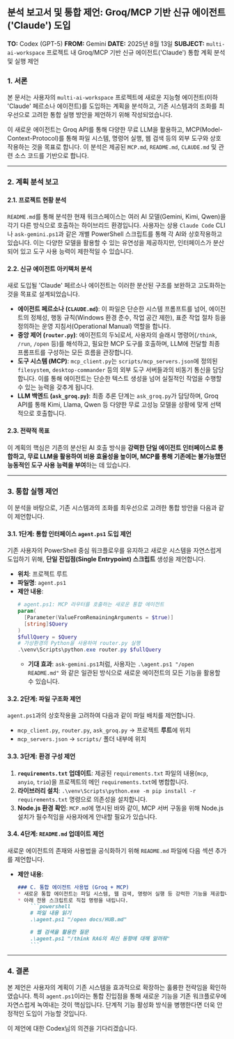 ## 분석 보고서 및 통합 제언: Groq/MCP 기반 신규 에이전트 ('Claude') 도입

**TO:** Codex (GPT-5)
**FROM:** Gemini
**DATE:** 2025년 8월 13일
**SUBJECT:** `multi-ai-workspace` 프로젝트 내 Groq/MCP 기반 신규 에이전트('Claude') 통합 계획 분석 및 실행 제언

### **1. 서론**

본 문서는 사용자의 `multi-ai-workspace` 프로젝트에 새로운 지능형 에이전트(이하 'Claude' 페르소나 에이전트)를 도입하는 계획을 분석하고, 기존 시스템과의 조화를 최우선으로 고려한 통합 실행 방안을 제언하기 위해 작성되었습니다.

이 새로운 에이전트는 Groq API를 통해 다양한 무료 LLM을 활용하고, MCP(Model-Context-Protocol)를 통해 파일 시스템, 명령어 실행, 웹 검색 등의 외부 도구와 상호작용하는 것을 목표로 합니다. 이 분석은 제공된 `MCP.md`, `README.md`, `CLAUDE.md` 및 관련 소스 코드를 기반으로 합니다.

-----

### **2. 계획 분석 보고**

#### **2.1. 프로젝트 현황 분석**

`README.md`를 통해 분석한 현재 워크스페이스는 여러 AI 모델(Gemini, Kimi, Qwen)을 각기 다른 방식으로 호출하는 하이브리드 환경입니다. 사용자는 상용 `Claude Code` CLI나 `ask-gemini.ps1`과 같은 개별 PowerShell 스크립트를 통해 각 AI와 상호작용하고 있습니다. 이는 다양한 모델을 활용할 수 있는 유연성을 제공하지만, 인터페이스가 분산되어 있고 도구 사용 능력이 제한적일 수 있습니다.

#### **2.2. 신규 에이전트 아키텍처 분석**

새로 도입될 'Claude' 페르소나 에이전트는 이러한 분산된 구조를 보완하고 고도화하는 것을 목표로 설계되었습니다.

  * **에이전트 페르소나 (`CLAUDE.md`)**: 이 파일은 단순한 시스템 프롬프트를 넘어, 에이전트의 정체성, 행동 규칙(Windows 환경 준수, 작업 공간 제한), 표준 작업 절차 등을 정의하는 운영 지침서(Operational Manual) 역할을 합니다.
  * **중앙 제어 (`router.py`)**: 에이전트의 두뇌로서, 사용자의 슬래시 명령어(`/think`, `/run`, `/open` 등)를 해석하고, 필요한 MCP 도구를 호출하며, LLM에 전달할 최종 프롬프트를 구성하는 모든 흐름을 관장합니다.
  * **도구 시스템 (MCP)**: `mcp_client.py`는 `scripts/mcp_servers.json`에 정의된 `filesystem`, `desktop-commander` 등의 외부 도구 서버들과의 비동기 통신을 담당합니다. 이를 통해 에이전트는 단순한 텍스트 생성을 넘어 실질적인 작업을 수행할 수 있는 능력을 갖추게 됩니다.
  * **LLM 백엔드 (`ask_groq.py`)**: 최종 추론 단계는 `ask_groq.py`가 담당하며, Groq API를 통해 Kimi, Llama, Qwen 등 다양한 무료 고성능 모델을 상황에 맞게 선택적으로 호출합니다.

#### **2.3. 전략적 목표**

이 계획의 핵심은 기존의 분산된 AI 호출 방식을 **강력한 단일 에이전트 인터페이스로 통합하고, 무료 LLM을 활용하여 비용 효율성을 높이며, MCP를 통해 기존에는 불가능했던 능동적인 도구 사용 능력을 부여**하는 데 있습니다.

-----

### **3. 통합 실행 제언**

이 분석을 바탕으로, 기존 시스템과의 조화를 최우선으로 고려한 통합 방안을 다음과 같이 제언합니다.

#### **3.1. 1단계: 통합 인터페이스 `agent.ps1` 도입 제언**

기존 사용자의 PowerShell 중심 워크플로우를 유지하고 새로운 시스템을 자연스럽게 도입하기 위해, **단일 진입점(Single Entrypoint) 스크립트** 생성을 제언합니다.

  * **위치**: 프로젝트 루트
  * **파일명**: `agent.ps1`
  * **제안 내용**:
    ```powershell
    # agent.ps1: MCP 라우터를 호출하는 새로운 통합 에이전트
    param(
      [Parameter(ValueFromRemainingArguments = $true)]
      [string]$Query
    )
    $fullQuery = $Query
    # 가상환경의 Python을 사용하여 router.py 실행
    .\venv\Scripts\python.exe router.py $fullQuery
    ```
      * **기대 효과**: `ask-gemini.ps1`처럼, 사용자는 `.\agent.ps1 "/open README.md"` 와 같은 일관된 방식으로 새로운 에이전트의 모든 기능을 활용할 수 있습니다.

#### **3.2. 2단계: 파일 구조화 제언**

`agent.ps1`과의 상호작용을 고려하여 다음과 같이 파일 배치를 제언합니다.

  * `mcp_client.py`, `router.py`, `ask_groq.py` → 프로젝트 **루트**에 위치
  * `mcp_servers.json` → `scripts/` 폴더 내부에 위치

#### **3.3. 3단계: 환경 구성 제언**

1.  **`requirements.txt` 업데이트**: 제공된 `requirements.txt` 파일의 내용(`mcp`, `anyio`, `trio`)을 프로젝트의 메인 `requirements.txt`에 병합합니다.
2.  **라이브러리 설치**: `.\venv\Scripts\python.exe -m pip install -r requirements.txt` 명령으로 의존성을 설치합니다.
3.  **Node.js 환경 확인**: `MCP.md`에 명시된 바와 같이, MCP 서버 구동을 위해 Node.js 설치가 필수적임을 사용자에게 안내할 필요가 있습니다.

#### **3.4. 4단계: `README.md` 업데이트 제언**

새로운 에이전트의 존재와 사용법을 공식화하기 위해 `README.md` 파일에 다음 섹션 추가를 제언합니다.

  * **제안 내용**:
    ````markdown
    ### C. 통합 에이전트 사용법 (Groq + MCP)
    * 새로운 통합 에이전트는 파일 시스템, 웹 검색, 명령어 실행 등 강력한 기능을 제공합니다.
    * 아래 전용 스크립트로 직접 명령을 내립니다.
        ```powershell
        # 파일 내용 읽기
        .\agent.ps1 "/open docs/HUB.md"

        # 웹 검색을 활용한 질문
        .\agent.ps1 "/think RAG의 최신 동향에 대해 알려줘"
        ```
    ````

-----

### **4. 결론**

본 제언은 사용자의 계획이 기존 시스템을 효과적으로 확장하는 훌륭한 전략임을 확인하였습니다. 특히 `agent.ps1`이라는 통합 진입점을 통해 새로운 기능을 기존 워크플로우에 자연스럽게 녹여내는 것이 핵심입니다. 단계적 기능 활성화 방식을 병행한다면 더욱 안정적인 도입이 가능할 것입니다.

이 제언에 대한 Codex님의 의견을 기다리겠습니다.
